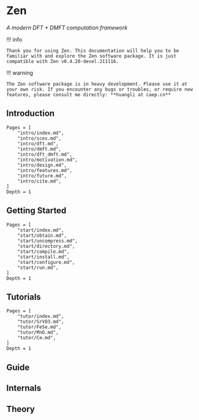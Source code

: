 # Zen

*A modern DFT + DMFT computation framework*

!!! info

    Thank you for using Zen. This documentation will help you to be familiar with and explore the Zen software package. It is just compatible with Zen v0.4.20-devel.211116.

!!! warning

    The Zen software package is in heavy development. Please use it at your own risk. If you encounter any bugs or troubles, or require new features, please consult me directly: **huangli at caep.cn**

## Introduction

```@contents
Pages = [
    "intro/index.md",
    "intro/sces.md",
    "intro/dft.md",
    "intro/dmft.md",
    "intro/dft_dmft.md",
    "intro/motivation.md",
    "intro/design.md",
    "intro/features.md",
    "intro/future.md",
    "intro/cite.md",
]
Depth = 1
```

## Getting Started

```@contents
Pages = [
    "start/index.md",
    "start/obtain.md",
    "start/uncompress.md",
    "start/directory.md",
    "start/compile.md",
    "start/install.md",
    "start/configure.md",
    "start/run.md",
]
Depth = 1
```

## Tutorials

```@contents
Pages = [
    "tutor/index.md",
    "tutor/SrVO3.md",
    "tutor/FeSe.md",
    "tutor/MnO.md",
    "tutor/Ce.md",
]
Depth = 1
```

## Guide


## Internals


## Theory
